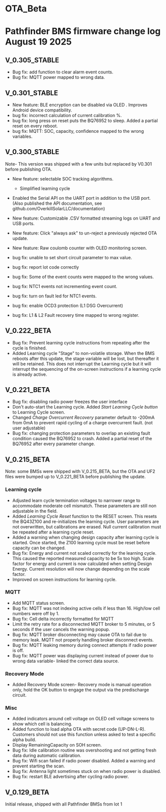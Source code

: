 # OTA_Beta

# Pathfinder BMS firmware change log August 19 2025

## V_0.305_STABLE
 - Bug fix: add function to clear alarm event counts.
 - Bug fix: MQTT power mapped to wrong data.
## V_0.301_STABLE
- New feature: BLE encryption can be disabled via OLED . Improves Android device compatibility. 
 - bug fix: incorrect calculation of current calibration %.
 - bug fix: long press on reset puts the BQ76952 to sleep. Added a partial reset on every reboot.
 - bug fix: MQTT: SOC, capacity, confidence mapped to the wrong variables.

## V_0.300_STABLE
Note- This version was shipped with a few units but replaced by V0.301 before publishing OTA.
 -  New feature: selectable SOC tracking algorithms.
  	- Simplified learning cycle
 -  Enabled the Serial API on the UART port in addition to the USB port. (Also published the API documentation, see github.com/OverkillSolarLLC/documentation)
 - New feature: Customizable .CSV formatted streaming logs on UART and USB ports.
 - New feature: Click "always ask" to un-reject a previously rejected OTA update.
 - New feature: Raw coulomb counter with OLED monitoring screen.

 - bug fix: unable to set short circuit parameter to max value.
 - bug fix: report lot code correctly
 - bug fix: Some of the event counts were mapped to the wrong values.
 - bug fix: NTC1 events not incrementing event count.
 - bug fix: turn on fault led for NTC1 events.
 - bug fix: enable OCD3 protection (L1 DSG Overcurrent)
 - bug fix: L1 & L2 Fault recovery time mapped to wrong register.

## V_0.222_BETA
 - Bug fix: Prevent learning cycle instructions from repeating after the cycle is finished.
 - Added Learning cycle "Stage" to non-volatile storage. When the BMS reboots after this update, the stage variable will be lost, but thereafter it will be retained. This does not interrupt the Learning cycle but it will interrupt the sequencing of the on-screen instructions if a learning cycle is already active.

## V_0.221_BETA
 - Bug fix: disabling radio power freezes the user interface
 - Don't auto-start the Learning cycle. Added _Start Learning Cycle button_ to Learning Cycle screen.
 - Changed _Charge Overcurrent Recovery_ parameter default to -200mA from 0mA to prevent rapid cycling of a charge overcurrent fault. (not user adjustable)
 - Bug fix: changing protection parameters to overlap an existing fault condition caused the BQ76952 to crash. Added a partial reset of the BQ76952 after every parameter change.


## V_0.215_BETA
Note: some BMSs were shipped with V_0.215_BETA, but the OTA and UF2 files were bumped up to V_0.221_BETA before publishing the update.
### Learning cycle 
- Adjusted learn cycle termination voltages to narrower range to accommodate moderate cell mismatch. These parameters are still non adjustable in the field.    
- Added _Learning Cycle Reset_ function to the RESET screen. This resets the BQ43Z100 and re-initializes the learning cycle. User parameters are not overwritten, but calibrations are erased. Null current calibration must be repeated after a learning cycle reset.   
- Added a warning when changing design capacity after learning cycle is started. Once started, the Z100 learning cycle must be reset before capacity can be changed. 
- Bug fix: Energy and current not scaled correctly for the learning cycle. This caused the reported measured capacity to be 5x too high. Scale factor for energy and current is now calculated when setting Design Energy. Current resolution will now change depending on the scale factor.    
- Improved on screen instructions for learning cycle.

### MQTT
 - Add MQTT status screen.
 - Bug fix: MQTT was not indexing active cells if less than 16. High/low cell numbers were off by 1.
 - Bug fix: Cell delta incorrectly formatted for MQTT
 - Limit the retry rate for a disconnected MQTT broker to 5 minutes, or 5 seconds if the user cancels the warning popup.
 - Bug fix: MQTT broker disconnecting may cause OTA to fail due to memory leak. MQTT not properly handling broker disconnect events.
 - Bug fix: MQTT leaking memory during connect attempts if radio power is off.
 - Bug fix: MQTT power was displaying current instead of power due to wrong data variable- linked the correct data source.

### Recovery Mode
- Added Recovery Mode screen- Recovery mode is manual operation only, hold the OK button to engage the output via the predischarge circuit.

### Misc
- Added indicators around cell voltage on OLED cell voltage screens to show which cell is balancing.    
- Added function to load alpha OTA with secret code (UP-DN-L-R). Customers should not use this function unless asked to test a specific alpha build.     
- Display RemainingCapacity on SOH screen.      
- Bug fix: Idle calibration routine was overshooting and not getting fresh data during automatic calibration.     
- Bug fix: Wifi scan failed if radio power disabled. Added a warning and prevent starting the scan.    
- Bug fix: Antenna light sometimes stuck on when radio power is disabled.   
- Bug fix: restart BLE advertising after cycling radio power.

## V_0.129_BETA 
Initial release, shipped with all Pathfinder BMSs from lot 1